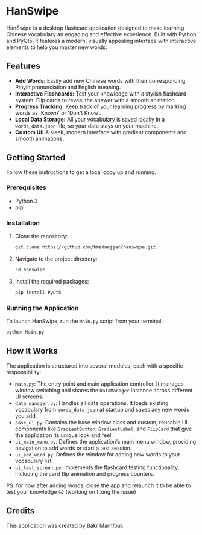 # HanSwipe
HanSwipe is a desktop flashcard application designed to make learning Chinese vocabulary an engaging and effective experience. Built with Python and PyQt5, it features a modern, visually appealing interface with interactive elements to help you master new words.

## Features

- **Add Words:** Easily add new Chinese words with their corresponding Pinyin pronunciation and English meaning.
- **Interactive Flashcards:** Test your knowledge with a stylish flashcard system. Flip cards to reveal the answer with a smooth animation.
- **Progress Tracking:** Keep track of your learning progress by marking words as 'Known' or 'Don't Know'.
- **Local Data Storage:** All your vocabulary is saved locally in a `words_data.json` file, so your data stays on your machine.
- **Custom UI:** A sleek, modern interface with gradient components and smooth animations.

## Getting Started

Follow these instructions to get a local copy up and running.

### Prerequisites

- Python 3
- pip

### Installation

1. Clone the repository:
   ```sh
   git clone https://github.com/hmednejjar/hanswipe.git
   ```
2. Navigate to the project directory:
   ```sh
   cd hanswipe
   ```
3. Install the required packages:
   ```sh
   pip install PyQt5
   ```

### Running the Application

To launch HanSwipe, run the `Main.py` script from your terminal:

```sh
python Main.py
```

## How It Works

The application is structured into several modules, each with a specific responsibility:

- `Main.py`: The entry point and main application controller. It manages window switching and shares the `DataManager` instance across different UI screens.
- `data_manager.py`: Handles all data operations. It loads existing vocabulary from `words_data.json` at startup and saves any new words you add.
- `base_ui.py`: Contains the base window class and custom, reusable UI components like `GradientButton`, `GradientLabel`, and `FlipCard` that give the application its unique look and feel.
- `ui_main_menu.py`: Defines the application's main menu window, providing navigation to add words or start a test session.
- `ui_add_word.py`: Defines the window for adding new words to your vocabulary list.
- `ui_test_screen.py`: Implements the flashcard testing functionality, including the card flip animation and progress counters.

PS: for now after adding words, close the app and relaunch it to be able to test your knowledge 😜 (working on fixing the issue)

## Credits

This application was created by Bakr Marhfoul.
